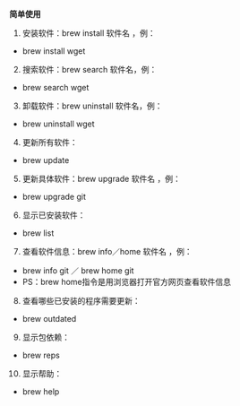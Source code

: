 **简单使用**

1.  安装软件：brew install 软件名 ，例：
- brew install wget
2.  搜索软件：brew search 软件名，例：
- brew search wget
3.  卸载软件：brew uninstall 软件名，例： 
- brew uninstall wget
4.  更新所有软件：
- brew update
5.  更新具体软件：brew upgrade 软件名 ，例：
- brew upgrade git
6.  显示已安装软件：
- brew list
7.  查看软件信息：brew info／home 软件名 ，例：
- brew info git ／ brew home git  
- PS：brew home指令是用浏览器打开官方网页查看软件信息
8.  查看哪些已安装的程序需要更新： 
- brew outdated
9.  显示包依赖：
- brew reps
10.  显示帮助：
- brew help